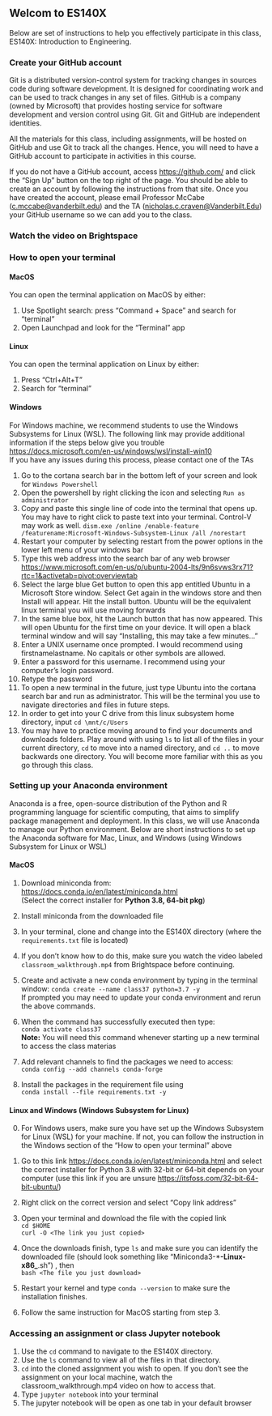 ## Welcom to ES140X

Below are set of instructions to help you effectively participate 
in this class, ES140X: Introduction to Engineering. 


### Create your GitHub account

Git is a distributed version-control system for tracking changes in sources code during software development. It is designed for coordinating work and can be used to track changes in any set of files. GitHub is a company (owned by Microsoft) that provides hosting service for software development and version control using Git. Git and GitHub are independent identities.  

All the materials for this class, including assignments, will be hosted on GitHub and use Git to track all the changes. Hence, you will need to have a GitHub account to participate in activities in this course. 

If you do not have a GitHub account, access https://github.com/ and click the “Sign Up” button on the top right of the page. You should be able to create an account by following the instructions from that site. Once you have created the account, please email Professor McCabe (c.mccabe@vanderbilt.edu) and the TA (nicholas.c.craven@Vanderbilt.Edu) your GitHub username so we can add you to the class. 



### Watch the video on Brightspace


### How to open your terminal

#### MacOS
You can open the terminal application on MacOS by either:
1. Use Spotlight search: press “Command + Space” and search for “terminal”
2. Open Launchpad and look for the “Terminal” app

#### Linux 
You can open the terminal application on Linux by either:
1. Press “Ctrl+Alt+T”
2. Search for “terminal” 

#### Windows

For Windows machine, we recommend students to use the Windows Subsystems for Linux (WSL). The following link may provide additional information if the steps below give you trouble   https://docs.microsoft.com/en-us/windows/wsl/install-win10  
If you have any issues during this process, please contact one of the TAs  
1. Go to the cortana search bar in the bottom left of your screen and look for `Windows Powershell`
2. Open the powershell by right clicking the icon and selecting `Run as administrator`
3. Copy and paste this single line of code into the terminal that opens up. You may have to right click to paste text into your terminal. Control-V may work as well.
      `dism.exe /online /enable-feature /featurename:Microsoft-Windows-Subsystem-Linux /all /norestart`
4. Restart your computer by selecting restart from the power options in the lower left menu of your windows bar
5. Type this web address into the search bar of any web browser
    https://www.microsoft.com/en-us/p/ubuntu-2004-lts/9n6svws3rx71?rtc=1&activetab=pivot:overviewtab
6.  Select the large blue Get button to open this app entitled Ubuntu in a Microsoft Store window. Select Get again in the windows store and then Install will appear. Hit the install button. Ubuntu will be the equivalent linux terminal you will use moving forwards
7. In the same blue box, hit the Launch button that has now appeared. This will open Ubuntu for the first time on your device. It will open a black terminal window and will say “Installing, this may take a few minutes...” 
8. Enter a UNIX username once prompted. I would recommend using firstnamelastname. No capitals or other symbols are allowed.
9. Enter a password for this username. I recommend using your computer’s login password.
10. Retype the password
11. To open a new terminal in the future, just type Ubuntu into the cortana search bar and run as administrator. This will be the terminal you use to navigate directories and files in future steps.
12. In order to get into your C drive from this linux subsystem home directory, input `cd \mnt/c/Users`
13. You may have to practice moving around to find your documents and downloads folders. Play around with using `ls` to list all of the files in your current directory, `cd` to move into a named directory, and `cd ..` to move backwards one directory. You will become more familiar with this as you go through this class.


### Setting up your Anaconda environment

Anaconda is a free, open-source distribution of the Python and R programming language for scientific computing, that aims to simplify package management and deployment. In this class, we will use Anaconda to manage our Python environment. Below are short instructions to set up the Anaconda software for Mac, Linux, and Windows (using Windows Subsystem for Linux or WSL)


#### MacOS  
1. Download miniconda from:   
    https://docs.conda.io/en/latest/miniconda.html   
    (Select the correct installer for **Python 3.8, 64-bit pkg**)
2. Install miniconda from the downloaded file  
3. In your terminal, clone and change into the ES140X directory (where the `requirements.txt` file is located)  
4. If you don’t know how to do this, make sure you watch the video labeled `classroom_walkthrough.mp4` from Brightspace before continuing.
5. Create and activate a new conda environment by typing in the terminal window:
    `conda create --name class37 python=3.7 -y`  
    If prompted you may need to update your conda environment and rerun the above commands.
6. When the command has successfully executed then type:  
    `conda activate class37`   
**Note:** You will need this command whenever starting up a new terminal to access the class materias

7. Add relevant channels to find the packages we need to access:  
    `conda config --add channels conda-forge`
8. Install the packages in the requirement file using   
    `conda install --file requirements.txt -y`

#### Linux and Windows (Windows Subsystem for Linux)
0.   For Windows users, make sure you have set up the Windows Subsystem for Linux (WSL) for your machine. If not, you can follow the instruction in the Windows section of the “How to open your terminal” above

1. Go to this link https://docs.conda.io/en/latest/miniconda.html and select the correct installer for Python 3.8 with 32-bit or 64-bit depends on your computer (use this link if you are unsure https://itsfoss.com/32-bit-64-bit-ubuntu/)
2. Right click on the correct version and select “Copy link address”
3. Open your terminal and download the file with the copied link  
    `cd $HOME`  
    `curl -O <The link you just copied>`  
4. Once the downloads finish, type `ls` and make sure you can identify the downloaded file (should look something like “Miniconda3-***-Linux-x86_**.sh”) , then   
    `bash <The file you just download>`
5. Restart your kernel and type `conda --version` to make sure the installation finishes. 
6. Follow the same instruction for MacOS starting from step 3. 


### Accessing an assignment or class Jupyter notebook

1. Use the `cd` command to navigate to the ES140X directory.
2. Use the `ls` command to view all of the files in that directory.
3. `cd` into the cloned assignment you wish to open. If you don’t see the assignment on your local machine, watch the classroom_walkthrough.mp4 video on how to access that.
4. Type `jupyter notebook` into your terminal
5. The jupyter notebook will be open as one tab in your default browser  
